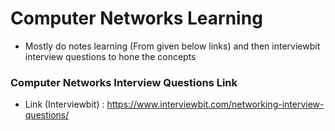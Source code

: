 # Computer Networks Learning
* Mostly do notes learning (From given below links) and then interviewbit interview questions to hone the concepts





### Computer Networks Interview Questions Link
* Link (Interviewbit) : https://www.interviewbit.com/networking-interview-questions/